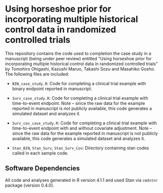 # Using horseshoe prior for incorporating multiple historical control data in randomized controlled trials

This repository contains the code used to completion the case study in a manuscript (being under peer review) entitled "Using horseshoe prior for incorporating multiple historical control data in randomized controlled trials" by Tomohiro Ohigashi, Kazushi Maruo, Takashi Sozu and Masahiko Gosho.
The following files are included:

- `BIN_case_study.R`: Code for completing a clinical trial example with binary endpoint reported in manuscript.

- `Surv_case_study.R`: Code for completing a clinical trial example with time-to-event endpoint. Note – since the raw data for the example reported in manuscript is not publicly available, this code generates a simulated dataset and analyzes it.

- `Surv_cov_case_study.R`: Code for completing a clinical trial example with time-to-event endpoint with and without covariate adjustment. Note – since the raw data for the example reported in manuscript is not publicly available, this code generates a simulated dataset and analyzes it.

- `Stan_BIN`, `Stan_Surv`, `Stan_Surv_Cov`: Directory containing stan codes called in each sample code.

## Software Dependencies
All code and analyses generated in R version 4.1.1 and used Stan via `cmdstnr` package (version 0.4.0).

